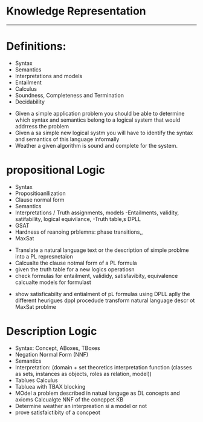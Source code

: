 # Knowledge Representation 
______

# Definitions: 

* Syntax 
* Semantics 
* Interpretations and models 
* Entailment
* Calculus
* Soundness, Completeness and Termination 
* Decidability  
- Given a simple application problem you should be able to determine which syntax and semantics belong to a logical system that would addrress the problem 
- Given a sa simple new logical systm you will have to identify the syntax and semantics of this language informally 
- Weather a given algorithm is sound and complete for the system. 

# propositional Logic 
- Syntax
- Propositioanllization 
- Clause normal form 
- Semantics 
- Interpretations / Truth assignments, models 
-Entailments, validity, satifability, logical equivilance, 
-Truth table,s DPLL
- GSAT
- Hardness of reanoing prblemns: phase transitions,, 
- MaxSat

* Translate a natural language text or the description of simple problme into a PL represnetaion 
* Calcualte the clause notmal form of a PL formula 
* given the truth table for a new logics operatiosn 
* check formulas for entailment, valididy, satisfavibity, equivalence 
calcualte models for formulast
- show satisficabilty and entialment of pL formulas using DPLL 
aplly the different heurigues dppl procedude 
transform natural language descr ot MaxSat problme 

# Description Logic 
- Syntax: Concept, ABoxes, TBoxes 
- Negation Normal Form (NNF)
- Semantics 
- Interpretation: (domain + set theoretics interpretation function (classes as sets, instances as objects, roles as relation, model))
- Tablues Calculus 
- Tabluea with TBAX blocking 
- MOdel a problem described in natual languge as DL concepts and axioms 
Calcualgte NNF of the concppet KB
- Determine weather an interpreation si a model or not
- prove satisfaictibity of a concpeot 



